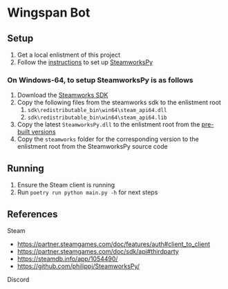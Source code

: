 # Wingspan Bot

## Setup
1. Get a local enlistment of this project
2. Follow the [instructions](https://philippj.github.io/SteamworksPy/) to set up
   [SteamworksPy](https://github.com/philippj/SteamworksPy/)

### On Windows-64, to setup SteamworksPy is as follows
1. Download the [Steamworks SDK](https://partner.steamgames.com/)
2. Copy the following files from the steamworks sdk to the enlistment root
   1. `sdk\redistributable_bin\win64\steam_api64.dll`
   2. `sdk\redistributable_bin\win64\steam_api64.lib`
3. Copy the latest `SteamworksPy.dll` to the enlistment root from the
   [pre-built versions](https://github.com/philippj/SteamworksPy/releases)
4. Copy the `steamworks` folder for the corresponding version to the enlistment root from the SteamworksPy source code

## Running

1. Ensure the Steam client is running
2. Run `poetry run python main.py -h` for next steps

## References
Steam
- https://partner.steamgames.com/doc/features/auth#client_to_client
- https://partner.steamgames.com/doc/sdk/api#thirdparty
- https://steamdb.info/app/1054490/
- https://github.com/philippj/SteamworksPy/

Discord
